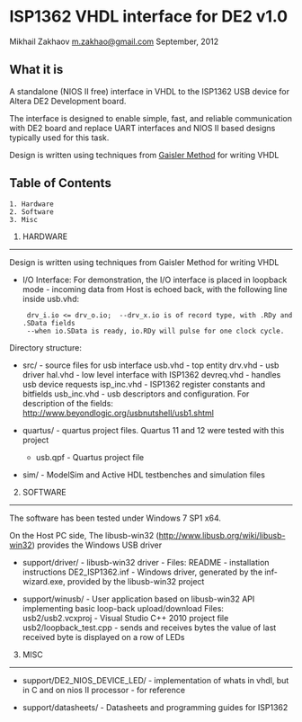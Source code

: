 ISP1362 VHDL interface for DE2 v1.0
==============
Mikhail Zakhaov <m.zakhao@gmail.com>   September, 2012

What it is
----------
A standalone (NIOS II free) interface in VHDL to the ISP1362 USB device for Altera DE2 Development board.

The interface is designed to enable simple, fast, and reliable communication with DE2 board and replace UART interfaces and NIOS II based designs typically used for this task.

Design is written using techniques from [Gaisler Method](www.gaisler.com/doc/vhdl2proc.pdf) for writing VHDL

Table of Contents
----------

	1. Hardware
	2. Software
	3. Misc

1. HARDWARE
----------

Design is written using techniques from Gaisler Method  for writing VHDL


 * I/O Interface:
	For demonstration, the I/O interface is placed in loopback mode - incoming data from Host is echoed back, 
	with the following line inside usb.vhd:
	
	    drv_i.io <= drv_o.io;  --drv_x.io is of record type, with .RDy and .SData fields
	    --when io.SData is ready, io.RDy will pulse for one clock cycle.

Directory structure:

 * src/ - source files for usb interface
	usb.vhd - top entity
	drv.vhd - usb driver
	hal.vhd - low level interface with ISP1362
	devreq.vhd - handles usb device requests 
	isp_inc.vhd - ISP1362 register constants and bitfields
    	usb_inc.vhd - usb descriptors and configuration.
        For description of the fields: http://www.beyondlogic.org/usbnutshell/usb1.shtml
				
* quartus/ - quartus project files. Quartus 11 and 12 were tested with this project
   	 - usb.qpf - Quartus project file 

* sim/ - ModelSim and Active HDL testbenches and simulation files

2. SOFTWARE
----------

The software has been tested under Windows 7 SP1 x64.  

On the Host PC side, The libusb-win32 (http://www.libusb.org/wiki/libusb-win32)  provides the Windows USB driver

	
 * support/driver/   - libusb-win32  driver 
                  - Files:
                  	README - installation instructions
                  	DE2_ISP1362.inf - Windows driver, generated by the inf-wizard.exe, provided by the libusb-win32 project

 * support/winusb/  - User application based on libusb-win32 API implementing basic loop-back upload/download
                Files:
                    usb2/usb2.vcxproj - Visual Studio C++ 2010 project file
                    usb2/loopback_test.cpp - sends and receives bytes 
                            the value of last received byte is displayed on a row of
                            LEDs


3. MISC
----------

 * support/DE2_NIOS_DEVICE_LED/ -  implementation of whats in vhdl, but in C and on
                                nios II processor - for reference
								
 * support/datasheets/ - Datasheets and programming guides for ISP1362


